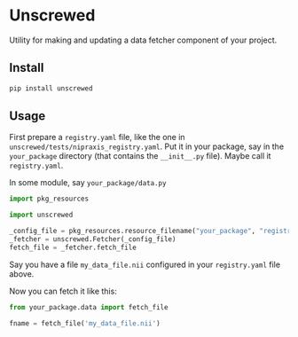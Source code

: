 # Unscrewed

Utility for making and updating a data fetcher component of your project.

## Install

```bash
pip install unscrewed
```

## Usage

First prepare a `registry.yaml` file, like the one in
`unscrewed/tests/nipraxis_registry.yaml`.  Put it in your package, say in the
`your_package` directory (that contains the `__init__.py` file).  Maybe call it
`registry.yaml`.

In some module, say `your_package/data.py`

```python
import pkg_resources

import unscrewed

_config_file = pkg_resources.resource_filename("your_package", "registry.yaml")
_fetcher = unscrewed.Fetcher(_config_file)
fetch_file = _fetcher.fetch_file
```

Say you have a file `my_data_file.nii` configured in your `registry.yaml` file above.

Now you can fetch it like this:

```python
from your_package.data import fetch_file

fname = fetch_file('my_data_file.nii')
```
